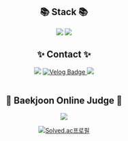 <div align=center>
	<h2>📚 Stack 📚</h2>
</div>
<div align="center">
	<img src="https://img.shields.io/badge/Java-007396?style=flat&logo=Conda-Forge&logoColor=white" />
	<img src="https://img.shields.io/badge/Spring-6DB33F?style=flat&logo=Spring&logoColor=white" />
	<br>
</div>
<div align=center>
	<h2>✨ Contact ✨</h2>
</div>
<div align="center">
	<img src="https://img.shields.io/badge/Notion-000000?style=flat&logo=Notion&logoColor=white" />
	<a href="https://velog.io/@victoriapasta/posts">
    <img src="https://img.shields.io/badge/Velog-20C997?style=flat&logo=Velog&logoColor=white" alt="Velog Badge" />
</a>
	<a "201912431@jbnu.ac.kr">
	<img src="https://img.shields.io/badge/Gmail-EA4335?style=flat&logo=Gmail&logoColor=white" />
		</a>
	<br>
</div>
<br>
<div align=center>
	<h2>🌱 Baekjoon Online Judge 🌱</h2>
	<img src="https://img.shields.io/badge/Python-3776AB?style=flat&logo=Python&logoColor=white" />

	
[![Solved.ac프로필](http://mazassumnida.wtf/api/generate_badge?boj=timel1109)](https://solved.ac/timel1109)
  
<!--
**Victoriapasta/Victoriapasta** is a ✨ _special_ ✨ repository because its `README.md` (this file) appears on your GitHub profile.

Here are some ideas to get you started:

- 🔭 I’m currently working on ...
- 🌱 I’m currently learning ...
- 👯 I’m looking to collaborate on ...
- 🤔 I’m looking for help with ...
- 💬 Ask me about ...
- 📫 How to reach me: ...
- 😄 Pronouns: ...
- ⚡ Fun fact: ...
-->

